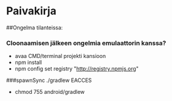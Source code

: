 # Paivakirja

##Ongelma tilanteissa:

### Cloonaamisen jälkeen ongelmia emulaattorin kanssa?
* avaa CMD/terminal projekti kansioon
* npm install
* npm config set registry "http://registry.npmjs.org"

###spawnSync ./gradlew EACCES
* chmod 755 android/gradlew

